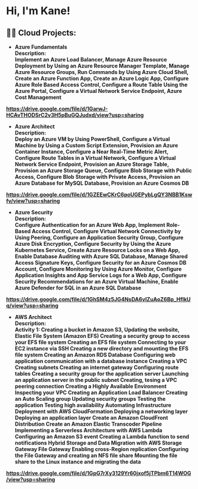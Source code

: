 <h1>Hi, I'm Kane!

<h2>👨‍💻 Cloud Projects:</h2>

- <b>Azure Fundamentals<br>
<b>Description:<br>
Implement an Azure Load Balancer, 
Manage Azure Resource Deployment by Using an Azure Resource Manager Template, 
Manage Azure Resource Groups, 
Run Commands by Using Azure Cloud Shell, 
Create an Azure Function App, 
Create an Azure Logic App, 
Configure Azure Role Based Access Control, 
Configure a Route Table Using the Azure Portal, 
Configure a Virtual Network Service Endpoint, 
Azure Cost Management

https://drive.google.com/file/d/1GarwJ-HCAvTHODSrC2v3H5pBuGQJudxd/view?usp=sharing<br>

- <b>Azure Architect<br>
<b>Description:<br>
Deploy an Azure VM by Using PowerShell, 
Configure a Virtual Machine by Using a Custom Script Extension, 
Provision an Azure Container Instance, 
Configure a Near Real-Time Metric Alert, 
Configure Route Tables in a Virtual Network, 
Configure a Virtual Network Service Endpoint, 
Provision an Azure Storage Table, 
Provision an Azure Storage Queue, 
Configure Blob Storage with Public Access, 
Configure Blob Storage with Private Access, 
Provision an Azure Database for MySQL Database, 
Provision an Azure Cosmos DB

https://drive.google.com/file/d/1GZEEwCKrC6poUGEPybLgQY3NBB1Kswfv/view?usp=sharing<br>

- <b>Azure Security<br>
<b>Description:<br>
Configure Authentication for an Azure Web App,
Implement Role-Based Access Control,
Configure Virtual Network Connectivity by Using Peering,
Configure an Application Security Group,
Configure Azure Disk Encryption,
Configure Security by Using the Azure Kubernetes Service,
Create Azure Resource Locks on a Web App,
Enable Database Auditing with Azure SQL Database,
Manage Shared Access Signature Keys,
Configure Security for an Azure Cosmos DB Account,
Configure Monitoring by Using Azure Monitor,
Configure Application Insights and App Service Logs for a Web App,
Configure Security Recommendations for an Azure Virtual Machine,
Enable Azure Defender for SQL in an Azure SQL Database


https://drive.google.com/file/d/1GhSM4z5JG4NsDA6vIZuAoZ6Bp_HfIkUq/view?usp=sharing

- <b>AWS Architect<br>
<b>Description:<br>
Activity 1: 
Creating a bucket in Amazon S3, 
Updating the website,
Elastic File System (Amazon EFS)
Creating a security group to access your EFS file system
Creating an EFS file system
Connecting to your EC2 instance via SSH
Creating a new directory and mounting the EFS file system
Creating an Amazon RDS Database
Configuring web application communication with a database instance
Creating a VPC
Creating subnets
Creating an internet gateway
Configuring route tables
Creating a security group for the application server
Launching an application server in the public subnet
Creating, tesing a VPC peering connection
Creating a Highly Available Environment
Inspecting your VPC
Creating an Application Load Balancer
Creating an Auto Scaling group
Updating security groups
Testing the application
Testing high availability
Automating Infrastructure Deployment with AWS CloudFormation
Deploying a networking layer
Deploying an application layer
Create an Amazon CloudFront Distribution
Create an Amazon Elastic Transcoder Pipeline	
Implementing a Serverless Architecture with AWS Lambda
Configuring an Amazon S3 event
Creating a Lambda function to send notifications
Hybrid Storage and Data Migration with AWS Storage Gateway File Gateway
Enabling cross-Region replication
Configuring the File Gateway and creating an NFS file share
Mounting the file share to the Linux instance and migrating the data

https://drive.google.com/file/d/1GpG7rXy3129Yr60jxof5jTPbm6T14WOG/view?usp=sharing

